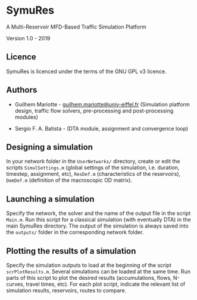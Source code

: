 # SymuRes
A Multi-Reservoir MFD-Based Traffic Simulation Platform

Version 1.0 - 2019

Licence
-------
SymuRes is licenced under the terms of the GNU GPL v3 licence.

Authors
-------
- Guilhem Mariotte - guilhem.mariotte@univ-eiffel.fr
(Simulation platform design, traffic flow solvers, pre-processing and post-processing modules)

- Sergio F. A. Batista - 
(DTA module, assignment and convergence loop)

Designing a simulation
----------------------
In your network folder in the `UserNetworks/` directory, create or edit the scripts `SimulSettings.m` (global settings of the simulation, i.e. duration, timestep, assignment, etc), `ResDef.m` (characteristics of the reservoirs), `DemDef.m` (definition of the macroscopic OD matrix).

Launching a simulation
----------------------
Specify the network, the solver and the name of the output file in the script `Main.m`. Run this script for a classical simulation (with eventually DTA) in the main SymuRes directory. The output of the simulation is always saved into the `outputs/` folder in the corresponding network folder.

Plotting the results of a simulation
------------------------------------
Specify the simulation outputs to load at the beginning of the script `scrPlotResults.m`. Several simulations can be loaded at the same time. Run parts of this script to plot the desired results (accumulations, flows, N-curves, travel times, etc). For each plot script, indicate the relevant list of simulation results, reservoirs, routes to compare.
